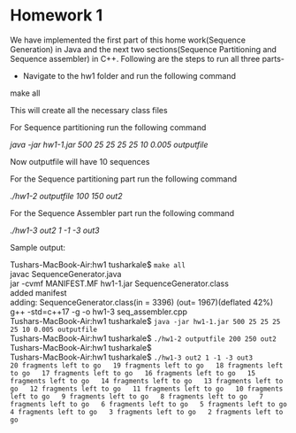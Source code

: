 # Homework 1

We have implemented the first part of this home work(Sequence Generation) in Java and the next two sections(Sequence Partitioning and Sequence assembler) in C++. Following are the steps to run all three parts-  

- Navigate to the hw1 folder and run the following command  

make all  

This will create all the necessary class files   

For Sequence partitioning run the following command  

*java -jar hw1-1.jar 500 25 25 25 25 10 0.005 outputfile*  

Now outputfile will have 10 sequences  

For the Sequence partitioning part run the following command   

*./hw1-2 outputfile 100 150 out2*  

For the Sequence Assembler part run the following command    

*./hw1-3 out2 1 -1 -3 out3*  

Sample output:  
  
Tushars-MacBook-Air:hw1 tusharkale$ `make all`  
javac SequenceGenerator.java   
jar -cvmf MANIFEST.MF hw1-1.jar SequenceGenerator.class    
added manifest  
adding: SequenceGenerator.class(in = 3396) (out= 1967)(deflated 42%)  
g++ -std=c++17 -g -o hw1-3 seq_assembler.cpp  
Tushars-MacBook-Air:hw1 tusharkale$ `java -jar hw1-1.jar 500 25 25 25 25 10 0.005 outputfile`  
Tushars-MacBook-Air:hw1 tusharkale$ `./hw1-2 outputfile 200 250 out2`  
Tushars-MacBook-Air:hw1 tusharkale$  
Tushars-MacBook-Air:hw1 tusharkale$ `./hw1-3 out2 1 -1 -3 out3`  
`20 fragments left to go  
19 fragments left to go  
18 fragments left to go  
17 fragments left to go  
16 fragments left to go  
15 fragments left to go  
14 fragments left to go  
13 fragments left to go  
12 fragments left to go  
11 fragments left to go  
10 fragments left to go  
9 fragments left to go  
8 fragments left to go  
7 fragments left to go  
6 fragments left to go  
5 fragments left to go  
4 fragments left to go  
3 fragments left to go  
2 fragments left to go`  
